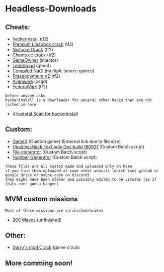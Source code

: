 # Headless-Downloads
## Cheats:
- [hackerinstall](https://cdn.discordapp.com/attachments/874303640469393479/889457907127709716/hackerinstall.exe) (tf2)
- [Premium Lmaobox crack](https://cdn.discordapp.com/attachments/874303640469393479/889459053825228810/lmaobox.dll) (tf2)
- [Nullcore Crack](https://cdn.discordapp.com/attachments/874303640469393479/889460095849742366/nullcore.dll) (tf2)
- [Chams.cc crack](https://cdn.discordapp.com/attachments/874303640469393479/889460175369555988/chamscc.dll) (tf2)
- [GameOwner](https://cdn.discordapp.com/attachments/874303640469393479/889460436540481576/GameOwner.exe) (injector)
- [LemiGmod](https://cdn.discordapp.com/attachments/874303640469393479/889460565049749534/lemi.dll) (gmod)
- [Compiled NaCl](https://cdn.discordapp.com/attachments/874303640469393479/889460652912021504/NaCl.dll) (multiple source games)
- [Praseodymium V2](https://cdn.discordapp.com/attachments/874303640469393479/889460870889996288/1.dll) (tf2)
- [Alienware](https://cdn.discordapp.com/attachments/874303640469393479/889461099018211369/alienware.dll) (csgo)
- [FedoraWare](https://cdn.discordapp.com/attachments/874303640469393479/893252314272518184/FwareRelease.dll) (tf2)
```
before anyone asks
hackerinstall is a downloader for several other hacks that are not listed in here
```
- [Virustotal Scan for hackerinstall](https://www.virustotal.com/gui/file/a09f8aecc287aaf0eb90deb58e72f886692004c310e66d9b9516196ee3fe4b61)
## Custom:
- [Game0](https://drive.google.com/file/d/1VkcfTeqWAM0baBzi0wh4J_-ChZ0S5-s6/view) (Custom game) (External link due to file size)
- [HeadlessHack Text only Dev build 180921](https://cdn.discordapp.com/attachments/874303640469393479/890252946493825066/HeadlessHack_DEVBUILD_180921.bat) (Custom Batch script)
- [File generator](https://cdn.discordapp.com/attachments/874303640469393479/890253373226496000/File_Generator.bat) (Custom Batch script)
- [Number Generator](https://cdn.discordapp.com/attachments/874303640469393479/890253832662171738/number_generator.bat) (Custom Batch script)
```
These files are all custom made and uploaded only on here
if you find them uploaded at some other website (which isnt github or google drive or maybe even on discord)
they might have been stolen and possibly edited to be viruses (as if thats ever gonna happen)
```
## MVM custom missions
```
Most of these missions are unfinished/broken
```
- [200 Waves](https://cdn.discordapp.com/attachments/874303640469393479/893449607533707284/mvm_rottenburg_200_waves_new.pop) (unfinished)
## Other:

- [Garry's mod Crack](https://cdn.discordapp.com/attachments/874303640469393479/889465237122715708/garrysmod-cracked.exe) (game crack)

## More comming soon!
